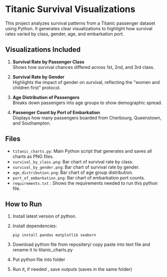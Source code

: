 # Titanic Survival Visualizations

This project analyzes survival patterns from a Titanic passenger dataset using Python. It generates clear visualizations to highlight how survival rates varied by class, gender, age, and embarkation port.



## Visualizations Included

1. **Survival Rate by Passenger Class**  
   Shows how survival chances differed across 1st, 2nd, and 3rd class.

2. **Survival Rate by Gender**  
   Highlights the impact of gender on survival, reflecting the "women and children first" protocol.

3. **Age Distribution of Passengers**  
   Breaks down passengers into age groups to show demographic spread.

4. **Passenger Count by Port of Embarkation**  
   Displays how many passengers boarded from Cherbourg, Queenstown, and Southampton.

   

## Files

- `titanic_charts.py`: Main Python script that generates and saves all charts as PNG files.
- `survival_by_class.png`: Bar chart of survival rate by class.
- `survival_by_gender.png`: Bar chart of survival rate by gender.
- `age_distribution.png`: Bar chart of age group distribution.
- `port_of_embarkation.png`: Bar chart of embarkation port counts.
- `requirements.txt` : Shows the requirements needed to run this python file.



##  How to Run

1. Install latest version of python.

2. Install dependencies:
   ```
   pip install pandas matplotlib seaborn

3. Download python file from repositery/ copy paste into text file and rename it to titanic_charts.py

4. Put python file into folder

5. Run it, if needed , save outputs (saves in the same folder)
   


   
